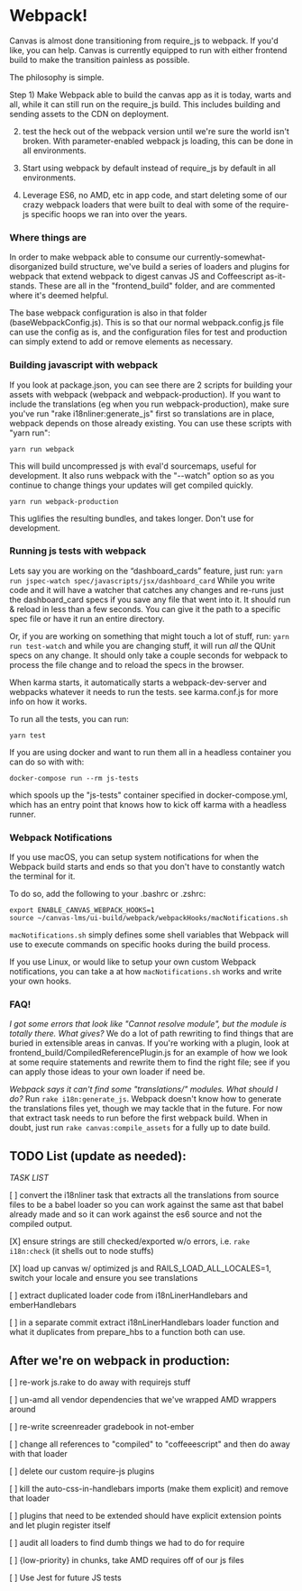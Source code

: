 # Webpack!

Canvas is almost done transitioning from require_js to webpack.  If
you'd like, you can help.  Canvas is currently equipped to run
with either frontend build to make the transition painless as possible.

The philosophy is simple.

Step 1) Make Webpack able to build the canvas app as it is today, warts and all,
while it can still run on the require_js build. This includes building and
sending assets to the CDN on deployment.

2) test the heck out of the webpack version until we're sure the world isn't
broken.  With parameter-enabled webpack js loading, this can be done in all
environments.

3) Start using webpack by default instead of require_js by default in all environments.

4) Leverage ES6, no AMD, etc in app code, and start deleting some of our crazy
webpack loaders that were built to deal with some of the require-js specific
hoops we ran into over the years.

### Where things are

In order to make webpack able to consume our currently-somewhat-disorganized build structure,
we've build a series of loaders and plugins for webpack that extend webpack to digest
canvas JS and Coffeescript as-it-stands.  These are all in the "frontend_build" folder, and
are commented where it's deemed helpful.

The base webpack configuration is also in that folder (baseWebpackConfig.js).  This is so
that our normal webpack.config.js file can use the config as is, and the configuration files
for test and production can simply extend to add or remove elements as necessary.

### Building javascript with webpack

If you look at package.json, you can see there are 2 scripts for building
your assets with webpack (webpack and webpack-production). If you want to include
the translations (eg when you run webpack-production), make sure you've
run "rake i18nliner:generate_js" first so translations are in place,
webpack depends on those already existing. You can use these scripts with "yarn run":

`yarn run webpack`

This will build uncompressed js with eval'd sourcemaps, useful for development.
It also runs webpack with the "--watch" option so as you continue to
change things your updates will get compiled quickly.

`yarn run webpack-production`

This uglifies the resulting bundles, and takes longer.  Don't use for development.

### Running js tests with webpack

Lets say you are working on the “dashboard_cards” feature, just run:
 `yarn run jspec-watch spec/javascripts/jsx/dashboard_card`
While you write code and it will have a watcher that catches
any changes and re-runs just the dashboard_card specs if you save any
file that went into it. It should run & reload in less than a few 
seconds. You can give it the path to a specific spec file or have it 
run an entire directory.

Or, if you are working on something that might touch a lot of stuff, run:
`yarn run test-watch`
and while you are changing stuff, it will run *all* the QUnit specs on
any change. It should only take a couple seconds for webpack to process
the file change and to reload the specs in the browser.

When karma starts, it automatically starts a webpack-dev-server and
webpacks whatever it needs to run the tests. see karma.conf.js for
more info on how it works.

To run all the tests, you can run:

`yarn test`

If you are using docker and want to run them all in a headless container you can 
do so with with:

`docker-compose run --rm js-tests`

which spools up the "js-tests" container specified in docker-compose.yml, which
has an entry point that knows how to kick off karma with a headless runner.

### Webpack Notifications

If you use macOS, you can setup system notifications for when the Webpack build
starts and ends so that you don't have to constantly watch the terminal for it.

To do so, add the following to your .bashrc or .zshrc:

```
export ENABLE_CANVAS_WEBPACK_HOOKS=1
source ~/canvas-lms/ui-build/webpack/webpackHooks/macNotifications.sh
```

`macNotifications.sh` simply defines some shell variables that Webpack will use
to execute commands on specific hooks during the build process.

If you use Linux, or would like to setup your own custom Webpack notifications,
you can take a at how `macNotifications.sh` works and write your own hooks.

### FAQ!

*I got some errors that look like "Cannot resolve module", but the module is totally there. What gives?*
We do a lot of path rewriting to find things that are buried in extensible areas
in canvas.  If you're working with a plugin, look at frontend_build/CompiledReferencePlugin.js
for an example of how we look at some require statements and rewrite them to find
the right file; see if you can apply those ideas to your own loader if need be.

*Webpack says it can't find some "translations/" modules.  What should I do?*
Run `rake i18n:generate_js`.  Webpack doesn't know how to generate the
translations files yet, though we may tackle that in the future.  For now
that extract task needs to run before the first webpack build.  When in doubt,
just run `rake canvas:compile_assets` for a fully up to date build.

## TODO List (update as needed):

*TASK LIST*

[ ] convert the i18nliner task that extracts all the translations from source files to
be a babel loader so you can work against the same ast that babel already made and so
it can work against the es6 source and not the compiled output.

[X]  ensure strings are still checked/exported w/o errors, i.e. `rake i18n:check` (it shells out to node stuffs)

[X] load up canvas w/ optimized js and RAILS_LOAD_ALL_LOCALES=1, switch your locale and ensure you see translations

[ ] extract duplicated loader code from i18nLinerHandlebars and emberHandlebars

[ ] in a separate commit extract i18nLinerHandlebars loader function and what
it duplicates from prepare_hbs to a function both can use.

## After we're on webpack in production:


[ ] re-work js.rake to do away with requirejs stuff

[ ] un-amd all vendor dependencies that we've wrapped AMD wrappers around

[ ] re-write screenreader gradebook in not-ember

[ ] change all references to "compiled" to "coffeeescript" and then do away with that loader

[ ] delete our custom require-js plugins

[ ] kill the auto-css-in-handlebars imports (make them explicit) and remove that loader

[ ] plugins that need to be extended should have explicit extension points and let plugin register itself

[ ] audit all loaders to find dumb things we had to do for require

[ ] {low-priority} in chunks, take AMD requires off of our js files

[ ] Use Jest for future JS tests
